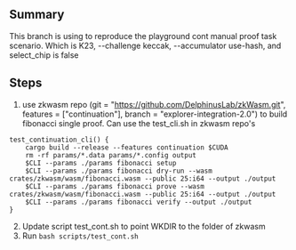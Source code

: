## Summary

This branch is using to reproduce the playground cont manual proof task scenario. Which is K23, --challenge keccak, --accumulator use-hash, and select_chip is false

## Steps

1. use zkwasm repo (git = "https://github.com/DelphinusLab/zkWasm.git", features = ["continuation"], branch = "explorer-integration-2.0") to build fibonacci single proof. Can use the test_cli.sh in zkwasm repo's

```
test_continuation_cli() {
    cargo build --release --features continuation $CUDA
    rm -rf params/*.data params/*.config output
    $CLI --params ./params fibonacci setup
    $CLI --params ./params fibonacci dry-run --wasm crates/zkwasm/wasm/fibonacci.wasm --public 25:i64 --output ./output
    $CLI --params ./params fibonacci prove --wasm crates/zkwasm/wasm/fibonacci.wasm --public 25:i64 --output ./output
    $CLI --params ./params fibonacci verify --output ./output
}
```

2. Update script test_cont.sh to point WKDIR to the folder of zkwasm
3. Run `bash scripts/test_cont.sh`
